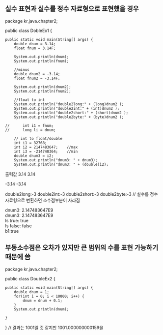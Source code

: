 ## 실수 표현과 실수를 정수 자료형으로 표현했을 경우

package kr.java.chapter2;

public class DobleEx1 {

	public static void main(String[] args) {
		double dnum = 3.14;
		float fnum = 3.14F;
		
		System.out.println(dnum);
		System.out.println(fnum);
		
		//minus
		double dnum2 = -3.14;
		float fnum2 = -3.14F;
		
		System.out.println(dnum2);
		System.out.println(fnum2);
		
		//float to int
		System.out.println("double2long:" + (long)dnum2 );
		System.out.println("double2int:" + (int)dnum2 );
		System.out.println("double2short:" + (short)dnum2 );
		System.out.println("double2byte:" + (byte)dnum2 );
		
    //		int i1 = fnum;
    //		long li = dnum;
		
		// int to float/double
		int i1 = 32768;
		int i2 = 2147483647;	//max
		int i3 = -214748364;	//min
		double dnum3 = i2;
		System.out.println("dnum3: " + dnum3);
		System.out.println("dnum3: " + (double)i2);

출력값
3.14
3.14

-3.14
-3.14

double2long:-3 
double2int:-3
double2short:-3
double2byte:-3
//  실수를 정수자료헝으로 변환하면 소수점부분이 사라짐

dnum3: 2.147483647E9  
dnum3: 2.147483647E9  
Is true: true  
Is false: false  
b1:true  


## 부동소수점은 오차가 있지만 큰 범위의 수를 표현 가능하기때문에 씀
package kr.java.chapter2;

public class DoubleEx2 {

	public static void main(String[] args) {
		double dnum = 1;
		for(int i = 0; i < 10000; i++) {
			dnum = dnum + 0.1;					
		}
		System.out.println(dnum);
		
	}

}
// 결과는 1001일 것 같지만 1001.000000000159을 

